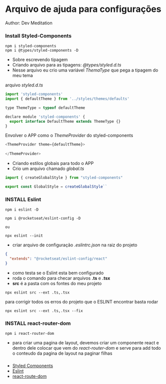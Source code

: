 # Arquivo de ajuda para configurações

Author: Dev Meditation

### Install Styled-Components
```
npm i styled-components
npm i @types/styled-components -D
```
 - Sobre escrevendo tipagem
 - Criando arquivo para as tipagens: *@types/styled.d.ts*
 - Nesse arquivo eu crio uma variável *ThemaType* que pega a tipagem do meu tema

 arquivo *styled.d.ts*
```js
import 'styled-components'
import { defaultTheme } from '../styles/themes/defaults'

type ThemeType = typeof defaultTheme

declare module 'styled-components' {
  export interface DefaultTheme extends ThemeType {}
}
```

Envolver o APP como o *ThemeProvider* do styled-components

```js
<ThemeProvider theme={defaultTheme}>
  
</ThemeProvider>
```

- Criando estilos globais para todo o APP
- Crio um arquivo chamado *global.ts*

```js
import { createGlobalStyle } from "styled-components"

export const GlobalStyle = createGlobalStyle``
```

### INSTALL Eslint
```
npm i eslint -D

npm i @rocketseat/eslint-config -D

ou

npx eslint --init
```

- criar arquivo de configuração *.eslintrc.json* na raiz do projeto
```json
{
  "extends": "@rocketseat/eslint-config/react"
}
```

- como testa se o Eslint esta bem configurado
- roda o comando para checar arquivos **.ts** e **.tsx**
- **src** é a pasta com os fontes do meu projeto
```bach
npx eslint src --ext .ts,.tsx
```

para corrigir todos os erros do projeto que o ESLINT encontrar basta rodar
```bach
npx eslint src --ext .ts,.tsx --fix
```

### INSTALL react-router-dom
```
npm i react-router-dom
```

- para criar uma pagina de layout, devemos criar um componente  react e dentro dele colocar  **<Outlet />** que vem do *react-router-dom* e serve para add todo o conteudo da pagina de layout na paginar filhas

###
- [Styled Components](https://styled-components.com)
- [Eslint](https://eslint.org/)
- [react-route-dom](https://reactrouter.com/)


